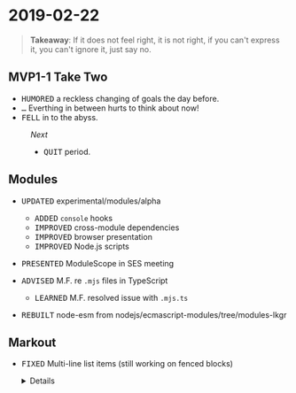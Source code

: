 ﻿# 2019-02-22

<blockquote>

**Takeaway**: If it does not feel right, it is not right, if you can't express it, you can't ignore it, just say no.

</blockquote>

## MVP1-1 Take Two

- <kbd>HUMORED</kbd> a reckless changing of goals the day before.
- <kbd>…</kbd> Everthing in between hurts to think about now!
- <kbd>FELL</kbd> in to the abyss.

<figure>

_Next_

- <kbd>QUIT</kbd> period.

</figure>

## Modules

- <kbd>UPDATED</kbd> experimental/modules/alpha

  - <kbd>ADDED</kbd> `console` hooks
  - <kbd>IMPROVED</kbd> cross-module dependencies
  - <kbd>IMPROVED</kbd> browser presentation
  - <kbd>IMPROVED</kbd> Node.js scripts

- <kbd>PRESENTED</kbd> ModuleScope in SES meeting

- <kbd>ADVISED</kbd> M.F. re `.mjs` files in TypeScript

  - <kbd>LEARNED</kbd> M.F. resolved issue with `.mjs.ts`

- <kbd>REBUILT</kbd> node-esm from nodejs/ecmascript-modules/tree/modules-lkgr

## Markout

- <kbd>FIXED</kbd> Multi-line list items (still working on fenced blocks)

  <details>

  1. Those are lists items

     which span acorss two or more lines

     1. Can have child lists

  2. And resume

  </details>
